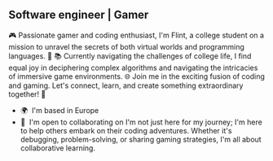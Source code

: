 Software engineer | Gamer
-------------------------

🎮 Passionate gamer and coding enthusiast, I'm Flint, a college student on a mission to unravel the secrets of both virtual worlds and programming languages. 🚀 
📚 Currently navigating the challenges of college life, I find equal joy in deciphering complex algorithms and navigating the intricacies of immersive game environments. 
🌐 Join me in the exciting fusion of coding and gaming. Let's connect, learn, and create something extraordinary together! 🌟

* 🌍  I'm based in Europe
* 🤝  I'm open to collaborating on I'm not just here for my journey; I'm here to help others embark on their coding adventures. Whether it's debugging, problem-solving, or sharing gaming strategies, I'm all about collaborative learning.
